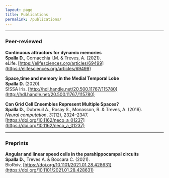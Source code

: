 ```yaml
---
layout: page
title: Publications
permalink: /publications/
---
```


---

### Peer-reviewed

**Continuous attractors for dynamic memories**    
**Spalla D.**, Cornacchia I.M. & Treves, A. (2021).  
eLife. [https://elifesciences.org/articles/69499](https://elifesciences.org/articles/69499)

**Space,time and memory in the Medial Temporal Lobe**  
**Spalla D.** (2020).  
SISSA Iris. [http://hdl.handle.net/20.500.11767/115780](http://hdl.handle.net/20.500.11767/115780)

**Can Grid Cell Ensembles Represent Multiple Spaces?**  
**Spalla D.**, Dubreuil A., Rosay S., Monasson, R. & Treves, A. (2019).  
*Neural computation*, *31*(12), 2324–2347. [https://doi.org/10.1162/neco_a_01237](https://doi.org/10.1162/neco_a_01237)  

---

### Preprints

**Angular and linear speed cells in the parahippocampal circuits**  
**Spalla D.**, Treves A. & Boccara C. (2021).  
BioRxiv, [https://doi.org/10.1101/2021.01.28.428631](https://doi.org/10.1101/2021.01.28.428631)
